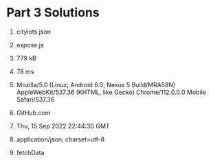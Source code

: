 # Part 3 Solutions

1. citylots.json

2. expose.js

3. 779 kB

4. 78 ms

5. Mozilla/5.0 (Linux; Android 6.0; Nexus 5 Build/MRA58N) AppleWebKit/537.36 (KHTML, like Gecko) Chrome/112.0.0.0 Mobile Safari/537.36

6. GitHub.com

7. Thu, 15 Sep 2022 22:44:30 GMT

8. application/json; charset=utf-8

9. fetchData
